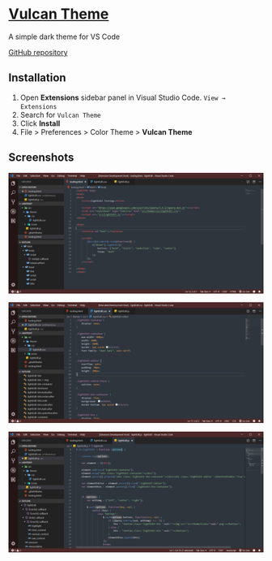 # [Vulcan Theme](https://marketplace.visualstudio.com/items?itemName=TobGr.vulcan-theme)

A simple dark theme for VS Code

[GitHub repository](https://github.com/TobGr/Vulcan-Theme)

## Installation
1. Open **Extensions** sidebar panel in Visual Studio Code. `View → Extensions`
1. Search for `Vulcan Theme`
1. Click **Install**
1. File > Preferences > Color Theme > **Vulcan Theme**

## Screenshots
![html](images/html.PNG "html")

![css](images/css.PNG "css")

![js](images/js.PNG "js")
